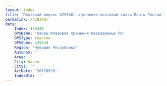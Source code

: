 ```yaml
---
layout: index
title: 'Почтовый индекс 429348: отделение почтовой связи Почты России'
permalink: /429348/
data:
    Index: 429348
    OPSName: 'Канаш Кладовая Хранения Нерозданных По'
    OPSType: Участок
    OPSSubm: 429349
    Region: 'Чувашия Республика'
    Autonom: ''
    Area: ''
    City: Канаш
    City1: ''
    ActDate: '20170926'
    IndexOld: ''
---
```

